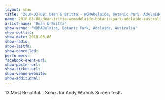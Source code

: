 ```yaml
---
layout: show
title: '2010-03-08: Dean & Britta - WOMADelaide, Botanic Park, Adelaide, Australia'
name: 2010-03-08-dean-britta-womadelaide-botanic-park-adelaide-australia
artist-name: 'Dean & Britta'
show-venue: 'WOMADelaide, Botanic Park, Adelaide, Australia'
show-setlist: 
show-date: 2010-03-08
show-radio: 
show-lastfm: 
show-cancelled: 
performers: 
facebook-event-url: 
show-poster-url: 
show-ticket-url: 
show-venue-website: 
show-additional: 
---
```


13 Most Beautiful... Songs for Andy Warhols Screen Tests